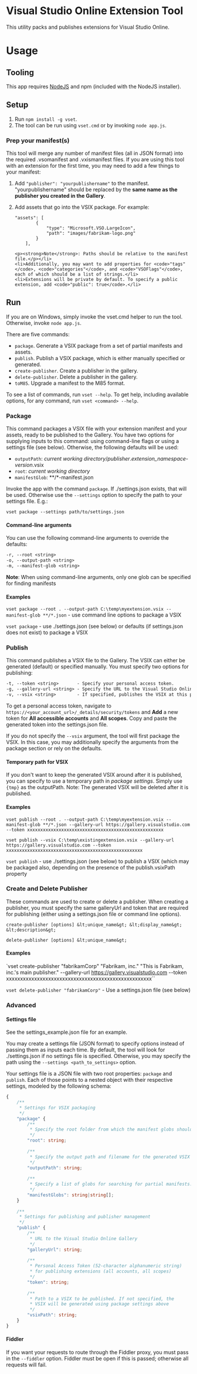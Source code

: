 # Visual Studio Online Extension Tool
This utility packs and publishes extensions for Visual Studio Online.

# Usage
## Tooling
This app requires [NodeJS](http://nodejs.org) and npm (included with the NodeJS installer). 

## Setup
1. Run `npm install -g vset`.
2. The tool can be run using `vset.cmd` or by invoking `node app.js`.

### Prep your manifest(s)
This tool will merge any number of manifest files (all in JSON format) into the required .vsomanifest and .vxismanifest files. If you are using this tool with an extension for the first time, you may need to add a few things to your manifest:

<ol>
    <li>Add <code>"publisher": "yourpublishername"</code> to the manifest. "yourpublishername" should be replaced by the <strong>same name as the publisher you created in the Gallery</strong>.</li>
    <li><p>Add assets that go into the VSIX package. For example:</p>
    <p><pre><code>"assets": [
        {
            "type": "Microsoft.VSO.LargeIcon",
            "path": "images/fabrikam-logo.png"
        }
    ],</code></pre></p>

    <p><strong>Note</strong>: Paths should be relative to the manifest file.</p></li>
    <li>Additionally, you may want to add properties for <code>"tags"</code>, <code>"categories"</code>, and <code>"VSOFlags"</code>, each of which should be a list of strings.</li>
    <li>Extensions will be private by default. To specify a public extension, add <code>"public": true</code>.</li>
</ol>

## Run
If you are on Windows, simply invoke the vset.cmd helper to run the tool. Otherwise, invoke `node app.js`.

There are five commands:

* `package`. Generate a VSIX package from a set of partial manifests and assets.
* `publish`. Publish a VSIX package, which is either manually specified or generated.
* `create-publisher`. Create a publisher in the gallery.
* `delete-publisher`. Delete a publisher in the gallery.
* `toM85`. Upgrade a manifest to the M85 format.

To see a list of commands, run `vset --help`. To get help, including available options, for any command, run `vset <command> --help`.

### Package
This command packages a VSIX file with your extension manifest and your assets, ready to be published to the Gallery. You have two options for supplying inputs to this command: using command-line flags or using a settings file (see below). Otherwise, the following defaults will be used:

* `outputPath`: *current working directory*/*publisher*.*extension_namespace*-*version*.vsix
* `root`: *current working directory*
* `manifestGlob`: \*\*/\*-manifest.json

Invoke the app with the command `package`. If ./settings.json exists, that will be used. Otherwise use the `--settings` option to specify the path to your settings file. E.g.:

`vset package --settings path/to/settings.json`

#### Command-line arguments
You can use the following command-line arguments to override the defaults:
```txt
-r, --root <string>
-o, --output-path <string>
-m, --manifest-glob <string>
```
**Note**: When using command-line arguments, only one glob can be specified for finding manifests

#### Examples
`vset package --root . --output-path C:\temp\myextension.vsix --manifest-glob **/*.json` - use command line options to package a VSIX

`vset package` - use ./settings.json (see below) or defaults (if settings.json does not exist) to package a VSIX

### Publish
This command publishes a VSIX file to the Gallery. The VSIX can either be generated (default) or specified manually. You must specify two options for publishing:

```txt
-t, --token <string>       - Specify your personal access token.
-g, --gallery-url <string> - Specify the URL to the Visual Studio Online Gallery.
-v, --vsix <string>        - If specified, publishes the VSIX at this path instead of auto-packaging
```

To get a personal access token, navigate to `https://<your_account_url>/_details/security/tokens` and **Add** a new token for **All accessible accounts** and **All scopes**. Copy and paste the generated token into the settings.json file.

If you do not specify the `--vsix` argument, the tool will first package the VSIX. In this case, you may additionally specify the arguments from the package section or rely on the defaults.

#### Temporary path for VSIX
If you don't want to keep the generated VSIX around after it is published, you can specify to use a temporary path in *package settings*. Simply use `{tmp}` as the outputPath. Note: The generated VSIX will be deleted after it is published.

#### Examples

`vset publish --root . --output-path C:\temp\myextension.vsix --manifest-glob **/*.json --gallery-url https://gallery.visualstudio.com --token xxxxxxxxxxxxxxxxxxxxxxxxxxxxxxxxxxxxxxxxxxxxxxxxxxxx`

`vset publish --vsix C:\temp\existingextension.vsix --gallery-url https://gallery.visualstudio.com --token xxxxxxxxxxxxxxxxxxxxxxxxxxxxxxxxxxxxxxxxxxxxxxxxxxxx`

`vset publish` - use ./settings.json (see below) to publish a VSIX (which may be packaged also, depending on the presence of the publish.vsixPath property

### Create and Delete Publisher
These commands are used to create or delete a publisher. When creating a publisher, you must specify the same galleryUrl and token that are required for publishing (either using a settings.json file or command line options).

`create-publisher [options] &lt;unique_name&gt; &lt;display_name&gt; &lt;description&gt;`

`delete-publisher [options] &lt;unique_name&gt;`

#### Examples
`vset create-publisher "fabrikamCorp" "Fabrikam, inc." "This is Fabrikam, inc.'s main publisher." --gallery-url https://gallery.visualstudio.com --token xxxxxxxxxxxxxxxxxxxxxxxxxxxxxxxxxxxxxxxxxxxxxxxxxxxx``

`vset delete-publisher "fabrikamCorp"` - Use a settings.json file (see below)

### Advanced

#### Settings file
See the settings_example.json file for an example.

You may create a settings file (JSON format) to specify options instead of passing them as inputs each time. By default, the tool will look for ./settings.json if no settings file is specified. Otherwise, you may specify the path using the `--settings <path_to_settings>` option.

Your settings file is a JSON file with two root properties: `package` and `publish`. Each of those points to a nested object with their respective settings, modeled by the following schema:
```typescript
{
    /**
     * Settings for VSIX packaging
     */
    "package" {
        /**
         * Specify the root folder from which the manifest globs should search for manifests.
         */
        "root": string;
        
        /**
         * Specify the output path and filename for the generated VSIX file.
         */
        "outputPath": string;
        
        /**
         * Specify a list of globs for searching for partial manifests.
         */
        "manifestGlobs": string|string[];
    }
    
    /**
     * Settings for publishing and publisher management
     */
    "publish" {
        /**
         * URL to the Visual Studio Online Gallery
         */
        "galleryUrl": string;
        
        /**
         * Personal Access Token (52-character alphanumeric string)
         * for publishing extensions (all accounts, all scopes)
         */
		"token": string;
        
        /**
         * Path to a VSIX to be published. If not specified, the
         * VSIX will be generated using package settings above
         */
		"vsixPath": string;
    }
}
```

#### Fiddler
If you want your requests to route through the Fiddler proxy, you must pass in the `--fiddler` option. Fiddler must be open if this is passed; otherwise all requests will fail.
